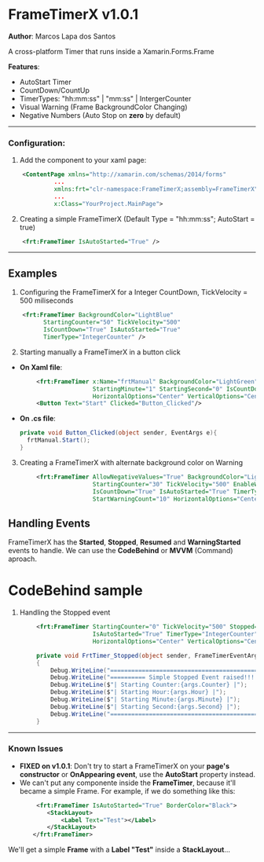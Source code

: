 # FrameTimerX v1.0.1
**Author**: Marcos Lapa dos Santos

A cross-platform Timer that runs inside a Xamarin.Forms.Frame

**Features**:
  * AutoStart Timer
  * CountDown/CountUp
  * TimerTypes: "hh:mm:ss" | "mm:ss" | IntergerCounter
  * Visual Warning (Frame BackgroundColor Changing)
  * Negative Numbers (Auto Stop on **zero** by default)
---

### Configuration:

1. Add the component to your xaml page:
```xml
    <ContentPage xmlns="http://xamarin.com/schemas/2014/forms"             
             ...             
             xmlns:frt="clr-namespace:FrameTimerX;assembly=FrameTimerX"             
             ...             
             x:Class="YourProject.MainPage">
```         

2. Creating a simple FrameTimerX (Default Type = "hh:mm:ss"; AutoStart = true)
```xml
    <frt:FrameTimer IsAutoStarted="True" />
```
---

## Examples

 1. Configuring the FrameTimerX for a Integer CountDown, TickVelocity = 500 miliseconds
```xml
    <frt:FrameTimer BackgroundColor="LightBlue" 
          StartingCounter="50" TickVelocity="500"            
          IsCountDown="True" IsAutoStarted="True"
          TimerType="IntegerCounter" />
```          
          
 2. Starting manually a FrameTimerX in a button click
 - **On Xaml file**:
```xml
        <frt:FrameTimer x:Name="frtManual" BackgroundColor="LightGreen" 
                        StartingMinute="1" StartingSecond="0" IsCountDown="True" TimerType="MinuteSecond" 
                        HorizontalOptions="Center" VerticalOptions="Center" />
        <Button Text="Start" Clicked="Button_Clicked"/>
```

 - **On .cs file**:
   ```cs      
   private void Button_Clicked(object sender, EventArgs e){
     frtManual.Start();
   }
   ```

 3. Creating a FrameTimerX with alternate background color on Warning
```xml
        <frt:FrameTimer AllowNegativeValues="True" BackgroundColor="LightCoral" WarningColor="Orange"                       
                        StartingCounter="30" TickVelocity="500" EnableWarning="True" ClockFontNegaviteTextColor="DarkBlue"
                        IsCountDown="True" IsAutoStarted="True" TimerType="IntegerCounter" 
                        StartWarningCount="10" HorizontalOptions="Center" VerticalOptions="Center" />
```

## Handling Events

FrameTimerX has the **Started**, **Stopped**, **Resumed** and **WarningStarted** events to handle. We can use the **CodeBehind** or **MVVM** (Command) aproach. 

# CodeBehind sample

 1. Handling the Stopped event
```xml
        <frt:FrameTimer StartingCounter="0" TickVelocity="500" Stopped="FrtTimer_Stopped"
                        IsAutoStarted="True" TimerType="IntegerCounter" 
                        HorizontalOptions="Center" VerticalOptions="Center" />
```
```cs
        private void FrtTimer_Stopped(object sender, FrameTimerEventArgs args)
        {
            Debug.WriteLine("=======================================================");
            Debug.WriteLine("========== Simple Stopped Event raised!!!!! ===========");
            Debug.WriteLine($"| Starting Counter:{args.Counter} |");
            Debug.WriteLine($"| Starting Hour:{args.Hour} |");
            Debug.WriteLine($"| Starting Minute:{args.Minute} |");
            Debug.WriteLine($"| Starting Second:{args.Second} |");
            Debug.WriteLine("=======================================================");
        }
```


---
### Known Issues

 - **FIXED on v1.0.1**: Don't try to start a FrameTimerX on your **page's constructor** or **OnAppearing event**, use the **AutoStart** property instead.
 - We can't put any componente inside the **FrameTimer**, because it'll became a simple Frame. 
 For example, if we do something like this:
 ```xml
         <frt:FrameTimer IsAutoStarted="True" BorderColor="Black">
            <StackLayout>
                <Label Text="Test"></Label>
            </StackLayout>
        </frt:FrameTimer>
```
We'll get a simple **Frame** with a **Label "Test"** inside a **StackLayout**...
